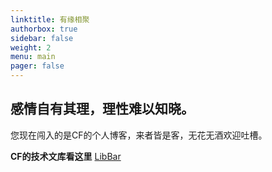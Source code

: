 ```yaml
---
linktitle: 有缘相聚
authorbox: true
sidebar: false
weight: 2
menu: main
pager: false
---
```


## 感情自有其理，理性难以知晓。

您现在闯入的是CF的个人博客，来者皆是客，无花无酒欢迎吐槽。

**CF的技术文库看这里** [LibBar](http://4188mh.coding-pages.com/)